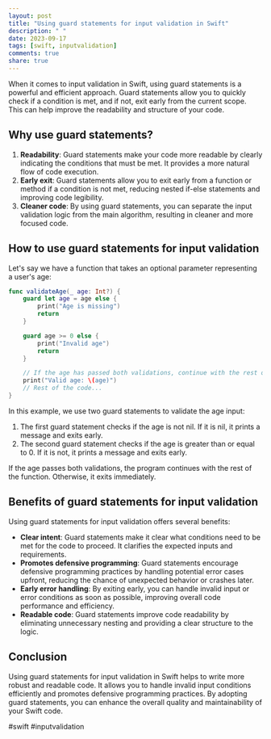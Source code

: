 ```yaml
---
layout: post
title: "Using guard statements for input validation in Swift"
description: " "
date: 2023-09-17
tags: [swift, inputvalidation]
comments: true
share: true
---
```


When it comes to input validation in Swift, using guard statements is a powerful and efficient approach. Guard statements allow you to quickly check if a condition is met, and if not, exit early from the current scope. This can help improve the readability and structure of your code.

## Why use guard statements?

1. **Readability**: Guard statements make your code more readable by clearly indicating the conditions that must be met. It provides a more natural flow of code execution.
2. **Early exit**: Guard statements allow you to exit early from a function or method if a condition is not met, reducing nested if-else statements and improving code legibility.
3. **Cleaner code**: By using guard statements, you can separate the input validation logic from the main algorithm, resulting in cleaner and more focused code.

## How to use guard statements for input validation

Let's say we have a function that takes an optional parameter representing a user's age:

```swift
func validateAge(_ age: Int?) {
    guard let age = age else {
        print("Age is missing")
        return
    }

    guard age >= 0 else {
        print("Invalid age")
        return
    }

    // If the age has passed both validations, continue with the rest of the function
    print("Valid age: \(age)")
    // Rest of the code...
}
```

In this example, we use two guard statements to validate the age input:

1. The first guard statement checks if the age is not nil. If it is nil, it prints a message and exits early.
2. The second guard statement checks if the age is greater than or equal to 0. If it is not, it prints a message and exits early.

If the age passes both validations, the program continues with the rest of the function. Otherwise, it exits immediately.

## Benefits of guard statements for input validation

Using guard statements for input validation offers several benefits:

- **Clear intent**: Guard statements make it clear what conditions need to be met for the code to proceed. It clarifies the expected inputs and requirements.
- **Promotes defensive programming**: Guard statements encourage defensive programming practices by handling potential error cases upfront, reducing the chance of unexpected behavior or crashes later.
- **Early error handling**: By exiting early, you can handle invalid input or error conditions as soon as possible, improving overall code performance and efficiency.
- **Readable code**: Guard statements improve code readability by eliminating unnecessary nesting and providing a clear structure to the logic.

## Conclusion

Using guard statements for input validation in Swift helps to write more robust and readable code. It allows you to handle invalid input conditions efficiently and promotes defensive programming practices. By adopting guard statements, you can enhance the overall quality and maintainability of your Swift code. 

#swift #inputvalidation